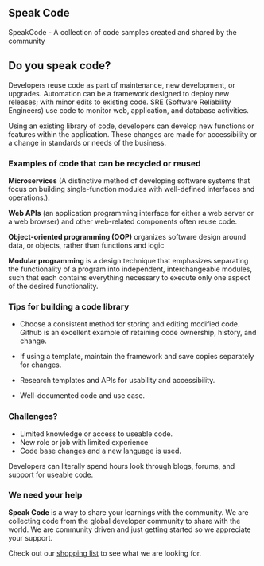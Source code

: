 ## **Speak Code**
SpeakCode - A collection of code samples created and shared by the community

## **Do you speak code?**

Developers reuse code as part of maintenance, new development, or upgrades. Automation can be a framework designed to deploy new releases; with minor edits to existing code.  SRE (Software Reliability Engineers) use code to monitor web, application, and database activities. 

Using an existing library of code, developers can develop new functions or features within the application. These changes are made for accessibility or a change in standards or needs of the business.

### **Examples of code that can be recycled or reused**

**Microservices** (A distinctive method of developing software systems that focus on building single-function modules with well-defined interfaces and operations.). 

**Web APIs** (an application programming interface for either a web server or a web browser) and other web-related components often reuse code.

**Object-oriented programming (OOP)** organizes software design around data, or objects, rather than functions and logic

**Modular programming**  is a design technique that emphasizes separating the functionality of a program into independent, interchangeable modules, such that each contains everything necessary to execute only one aspect of the desired functionality.

### **Tips for building a code library**

* Choose a consistent method for storing and editing modified code. Github is an excellent example of retaining code ownership, history, and change.

* If using a template, maintain the framework and save copies separately for changes. 

* Research templates and APIs for usability and accessibility.

* Well-documented code and use case.

### **Challenges?**

* Limited knowledge or access to useable code.
* New role or job with limited experience
* Code base changes and a new language is used.

Developers can literally spend hours look through blogs, forums, and support for useable code.

### **We need your help**

**Speak Code** is a way to share your learnings with the community. We are collecting code from the global developer community to share with the world. We are community driven and just getting started so we appreciate your support. 

Check out our [shopping list](shopping-list.md) to see what we are looking for. 

